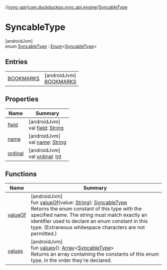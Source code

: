 //[sync-api](../../../index.md)/[com.duckduckgo.sync.api.engine](../index.md)/[SyncableType](index.md)

# SyncableType

[androidJvm]\
enum [SyncableType](index.md) : [Enum](https://kotlinlang.org/api/latest/jvm/stdlib/kotlin/-enum/index.html)&lt;[SyncableType](index.md)&gt;

## Entries

| | |
|---|---|
| [BOOKMARKS](-b-o-o-k-m-a-r-k-s/index.md) | [androidJvm]<br>[BOOKMARKS](-b-o-o-k-m-a-r-k-s/index.md) |

## Properties

| Name | Summary |
|---|---|
| [field](field.md) | [androidJvm]<br>val [field](field.md): [String](https://kotlinlang.org/api/latest/jvm/stdlib/kotlin/-string/index.html) |
| [name](../-syncable-data-persister/-sync-conflict-resolution/-t-i-m-e-s-t-a-m-p/index.md#-372974862%2FProperties%2F414053090) | [androidJvm]<br>val [name](../-syncable-data-persister/-sync-conflict-resolution/-t-i-m-e-s-t-a-m-p/index.md#-372974862%2FProperties%2F414053090): [String](https://kotlinlang.org/api/latest/jvm/stdlib/kotlin/-string/index.html) |
| [ordinal](../-syncable-data-persister/-sync-conflict-resolution/-t-i-m-e-s-t-a-m-p/index.md#-739389684%2FProperties%2F414053090) | [androidJvm]<br>val [ordinal](../-syncable-data-persister/-sync-conflict-resolution/-t-i-m-e-s-t-a-m-p/index.md#-739389684%2FProperties%2F414053090): [Int](https://kotlinlang.org/api/latest/jvm/stdlib/kotlin/-int/index.html) |

## Functions

| Name | Summary |
|---|---|
| [valueOf](value-of.md) | [androidJvm]<br>fun [valueOf](value-of.md)(value: [String](https://kotlinlang.org/api/latest/jvm/stdlib/kotlin/-string/index.html)): [SyncableType](index.md)<br>Returns the enum constant of this type with the specified name. The string must match exactly an identifier used to declare an enum constant in this type. (Extraneous whitespace characters are not permitted.) |
| [values](values.md) | [androidJvm]<br>fun [values](values.md)(): [Array](https://kotlinlang.org/api/latest/jvm/stdlib/kotlin/-array/index.html)&lt;[SyncableType](index.md)&gt;<br>Returns an array containing the constants of this enum type, in the order they're declared. |
